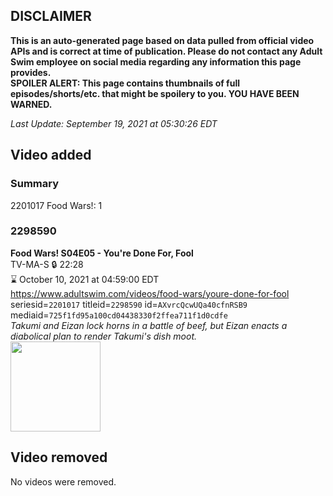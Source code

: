 ## DISCLAIMER
**This is an auto-generated page based on data pulled from official video APIs and is correct at time of publication. Please do not contact any Adult Swim employee on social media regarding any information this page provides.**  
**SPOILER ALERT: This page contains thumbnails of full episodes/shorts/etc. that might be spoilery to you. YOU HAVE BEEN WARNED.**  

_Last Update: September 19, 2021 at 05:30:26 EDT_
## Video added
### Summary
2201017 Food Wars!: 1  
### 2298590
**Food Wars! S04E05 - You're Done For, Fool**  
TV-MA-S 🔒 22:28  
⌛ October 10, 2021 at 04:59:00 EDT  
https://www.adultswim.com/videos/food-wars/youre-done-for-fool  
seriesid=`2201017` titleid=`2298590` id=`AXvrcQcwUQa40cfnRSB9` mediaid=`725f1fd95a100cd04438330f2ffea711f1d0cdfe`  
_Takumi and Eizan lock horns in a battle of beef, but Eizan enacts a diabolical plan to render Takumi's dish moot._  
<a href="https://media.cdn.adultswim.com/uploads/20210916/thumbnails/2_219161253204-FoodWars_66_YoureDoneForFool.png"><img src="https://media.cdn.adultswim.com/uploads/20210916/thumbnails/2_219161253204-FoodWars_66_YoureDoneForFool.png" height="144px" /></a>
## Video removed
No videos were removed.  
